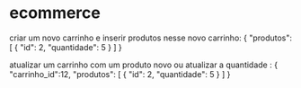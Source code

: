 # ecommerce
criar um novo carrinho e inserir produtos nesse novo carrinho:
{
  "produtos": [
    {
      "id": 2,
      "quantidade": 5
    }
  ]
}

atualizar um carrinho com um produto novo ou atualizar a quantidade :
{
  "carrinho_id":12,
  "produtos": [
    {
      "id": 2,
      "quantidade": 5
    }
  ]
}

